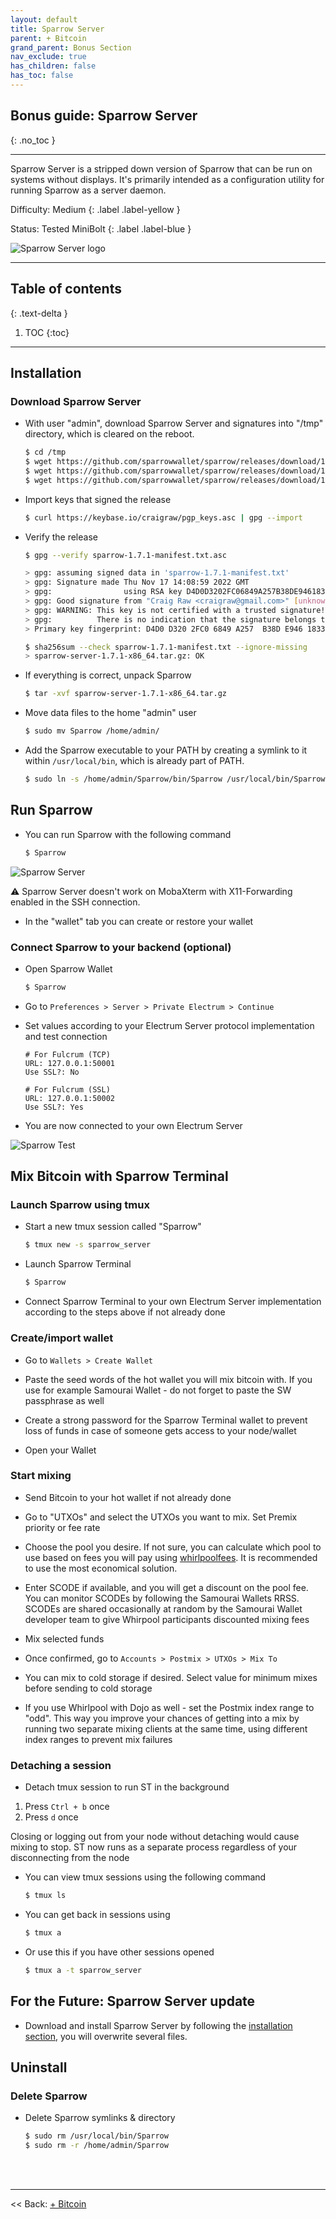 ```yaml
---
layout: default
title: Sparrow Server
parent: + Bitcoin
grand_parent: Bonus Section
nav_exclude: true
has_children: false
has_toc: false
---
```

<!-- markdownlint-disable MD014 MD022 MD025 MD033 MD040 -->

## Bonus guide: Sparrow Server

{: .no_toc }

---

Sparrow Server is a stripped down version of Sparrow that can be run on systems without displays. It's primarily intended as a configuration utility for running Sparrow as a server daemon.

Difficulty: Medium
{: .label .label-yellow }

Status: Tested MiniBolt
{: .label .label-blue }

![Sparrow Server logo](../../../images/sparrow-server-logo.png)

---

## Table of contents
{: .text-delta }

1. TOC
{:toc}

---

## Installation

### Download Sparrow Server

* With user "admin", download Sparrow Server and signatures into "/tmp" directory, which is cleared on the reboot.

  ```sh
  $ cd /tmp
  $ wget https://github.com/sparrowwallet/sparrow/releases/download/1.7.1/sparrow-server-1.7.1-x86_64.tar.gz
  $ wget https://github.com/sparrowwallet/sparrow/releases/download/1.7.1/sparrow-1.7.1-manifest.txt.asc
  $ wget https://github.com/sparrowwallet/sparrow/releases/download/1.7.1/sparrow-1.7.1-manifest.txt
  ```
  
* Import keys that signed the release

  ```sh
  $ curl https://keybase.io/craigraw/pgp_keys.asc | gpg --import
  ```
  
* Verify the release
  
  ```sh
  $ gpg --verify sparrow-1.7.1-manifest.txt.asc
  ```

  ```sh
  > gpg: assuming signed data in 'sparrow-1.7.1-manifest.txt'
  > gpg: Signature made Thu Nov 17 14:08:59 2022 GMT
  > gpg:                using RSA key D4D0D3202FC06849A257B38DE94618334C674B40
  > gpg: Good signature from "Craig Raw <craigraw@gmail.com>" [unknown]
  > gpg: WARNING: This key is not certified with a trusted signature!
  > gpg:          There is no indication that the signature belongs to the owner.
  > Primary key fingerprint: D4D0 D320 2FC0 6849 A257  B38D E946 1833 4C67 4B40
  ```
  
  ```sh
  $ sha256sum --check sparrow-1.7.1-manifest.txt --ignore-missing
  > sparrow-server-1.7.1-x86_64.tar.gz: OK
  ```

* If everything is correct, unpack Sparrow

  ```sh
  $ tar -xvf sparrow-server-1.7.1-x86_64.tar.gz
  ```

* Move data files to the home "admin" user

  ```sh
  $ sudo mv Sparrow /home/admin/
  ```

* Add the Sparrow executable to your PATH by creating a symlink to it within `/usr/local/bin`, which is already part of PATH.

  ```sh
  $ sudo ln -s /home/admin/Sparrow/bin/Sparrow /usr/local/bin/Sparrow
  ```

## Run Sparrow

* You can run Sparrow with the following command

  ```sh
  $ Sparrow
  ```

![Sparrow Server](../../../images/sparrow-server.png)

⚠️ Sparrow Server doesn't work on MobaXterm with X11-Forwarding enabled in the SSH connection.
  
* In the "wallet" tab you can create or restore your wallet

### Connect Sparrow to your backend (optional)

* Open Sparrow Wallet

  ```sh
  $ Sparrow
  ```

* Go to `Preferences > Server > Private Electrum > Continue`
* Set values according to your Electrum Server protocol implementation and test connection

  ```
  # For Fulcrum (TCP)
  URL: 127.0.0.1:50001
  Use SSL?: No
  
  # For Fulcrum (SSL)
  URL: 127.0.0.1:50002
  Use SSL?: Yes
  ```

* You are now connected to your own Electrum Server

![Sparrow Test](../../../images/sparrow-server-terminal.png)

## Mix Bitcoin with Sparrow Terminal

### Launch Sparrow using tmux

* Start a new tmux session called "Sparrow"

  ```sh
  $ tmux new -s sparrow_server
  ```

* Launch Sparrow Terminal

  ```sh
  $ Sparrow
  ```

* Connect Sparrow Terminal to your own Electrum Server implementation according to the steps above if not already done

### Create/import wallet

* Go to `Wallets > Create Wallet`

* Paste the seed words of the hot wallet you will mix bitcoin with. If you use for example Samourai Wallet - do not forget to paste the SW passphrase as well

* Create a strong password for the Sparrow Terminal wallet to prevent loss of funds in case of someone gets access to your node/wallet

* Open your Wallet

### Start mixing

* Send Bitcoin to your hot wallet if not already done

* Go to "UTXOs" and select the UTXOs you want to mix. Set Premix priority or fee rate

* Choose the pool you desire. If not sure, you can calculate which pool to use based on fees you will pay using [whirlpoolfees](https://www.whirlpoolfees.com/). It is recommended to use the most economical solution.

* Enter SCODE if available, and you will get a discount on the pool fee. You can monitor SCODEs by following the Samourai Wallets RRSS. SCODEs are shared occasionally at random by the Samourai Wallet developer team to give Whirpool participants discounted mixing fees

* Mix selected funds

* Once confirmed, go to `Accounts > Postmix > UTXOs > Mix To`

* You can mix to cold storage if desired. Select value for minimum mixes before sending to cold storage

* If you use Whirlpool with Dojo as well - set the Postmix index range to "odd". This way you improve your chances of getting into a mix by running two separate mixing clients at the same time, using different index ranges to prevent mix failures

### Detaching a session

* Detach tmux session to run ST in the background

1. Press `Ctrl + b` once
1. Press `d` once

Closing or logging out from your node without detaching would cause mixing to stop. ST now runs as a separate process regardless of your disconnecting from the node

* You can view tmux sessions using the following command

  ```sh
  $ tmux ls
  ```

* You can get back in sessions using

  ```sh
  $ tmux a
  ```

* Or use this if you have other sessions opened

  ```sh
  $ tmux a -t sparrow_server
  ```

## For the Future: Sparrow Server update

* Download and install Sparrow Server by following the [installation section](#installation), you will overwrite several files.

## Uninstall

### Delete Sparrow

* Delete Sparrow symlinks & directory

  ```sh
  $ sudo rm /usr/local/bin/Sparrow
  $ sudo rm -r /home/admin/Sparrow
  ```
  
<br /><br />

---

<< Back: [+ Bitcoin](index.md)
